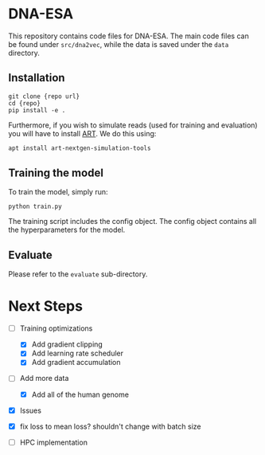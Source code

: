 # DNA-ESA

This repository contains code files for DNA-ESA. The main code files can be found under `src/dna2vec`, while the data is saved under the `data` directory.

## Installation

```
git clone {repo url}
cd {repo}
pip install -e .
```

Furthermore, if you wish to simulate reads (used for training and evaluation) you will have to install [ART](https://www.niehs.nih.gov/research/resources/software/biostatistics/art/index.cfm). We do this using: 

```bash
apt install art-nextgen-simulation-tools
```


## Training the model

To train the model, simply run:

```
python train.py
```

The training script includes the config object. The config object contains all the hyperparameters for the model.

## Evaluate
Please refer to the `evaluate` sub-directory.


# Next Steps


- [ ] Training optimizations
    - [x] Add gradient clipping
    - [x] Add learning rate scheduler
    - [x] Add gradient accumulation
- [ ] Add more data
    - [x] Add all of the human genome
- [x] Issues

- [x] fix loss to mean loss? shouldn't change with batch size
- [ ] HPC implementation

